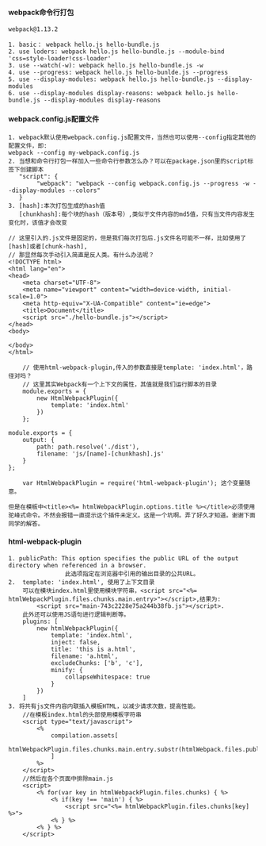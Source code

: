 #### webpack命令行打包
	webpack@1.13.2
	
	1. basic： webpack hello.js hello-bundle.js
	2. use loders: webpack hello.js hello-bundle.js --module-bind 'css=style-loader!css-loader'
	3. use --watch(-w): webpack hello.js hello-bundle.js -w
	4. use --progress: webpack hello.js hello-bunlde.js --progress
	5. use --display-modules: webpack hello.js hello-bundle.js --display-modules
	6. use --display-modules display-reasons: webpack hello.js hello-bundle.js --display-modules display-reasons

#### webpack.config.js配置文件
	1. webpack默认使用webpack.config.js配置文件，当然也可以使用--config指定其他的配置文件，即:
	webpack --config my-webpack.config.js
	2. 当想和命令行打包一样加入一些命令行参数怎么办？可以在package.json里的script标签下创建脚本
	   "script": {
	   		"webpack": "webpack --config webpack.config.js --progress -w --display-modules --colors"
	   }
	3. [hash]:本次打包生成的hash值
	   [chunkhash]:每个块的hash（版本号）,类似于文件内容的md5值，只有当文件内容发生变化时，该值才会改变
```
// 这里引入的.js文件是固定的，但是我们每次打包后.js文件名可能不一样，比如使用了[hash]或者[chunk-hash],
// 那显然每次手动引入简直是反人类。有什么办法呢？
<!DOCTYPE html>
<html lang="en">
<head>
    <meta charset="UTF-8">
    <meta name="viewport" content="width=device-width, initial-scale=1.0">
    <meta http-equiv="X-UA-Compatible" content="ie=edge">
    <title>Document</title>
    <script src="./hello-bundle.js"></script>
</head>
<body>
    
</body>
</html>
```		
```
	// 使用html-webpack-plugin,传入的参数直接是template: 'index.html'，路径对吗？
	// 这里其实Webpack有一个上下文的属性，其值就是我们运行脚本的目录
	module.exports = {
		new HtmlWebpackPlugin({
			template: 'index.html'
		})
	};
```
```
module.exports = {
	output: {
		path: path.resolve('./dist'),
		filename: 'js/[name]-[chunkhash].js'
	}
};
```
```
	var HtmlWebpackPlugin = require('html-webpack-plugin'); 这个变量随意。

但是在模板中<title><%= htmlWebpackPlugin.options.title %></title>必须使用驼峰式命令。不然会报错一直提示这个插件未定义。这是一个坑啊。弄了好久才知道。谢谢下面同学的解答。

```
#### html-webpack-plugin

```
1. publicPath: This option specifies the public URL of the output directory when referenced in a browser.
                此选项指定在浏览器中引用的输出目录的公共URL。
2.  template: 'index.html', 使用了上下文目录
    可以在模块index.html里使用模块字符串，<script src="<%= htmlWebpackPlugin.files.chunks.main.entry>"></script>,结果为:
        <script src="main-743c2228e75a244b38fb.js"></script>.
    此外还可以使用JS语句进行逻辑判断等。
    plugins: [
        new htmlWebpackPlugin({
            template: 'index.html',
            inject: false,
            title: 'this is a.html',
            filename: 'a.html',
            excludeChunks: ['b', 'c'],
            minify: {
                collapseWhitespace: true
            }
        })
    ]
3. 将共有js文件内容内联插入模板HTML，以减少请求次数，提高性能。
    //在模板index.html的头部使用模板字符串
    <script type="text/javascript">
        <% 
            compilation.assets[
                htmlWebpackPlugin.files.chunks.main.entry.substr(htmlWebpack.files.publicPath.length).source()
            ] 
        %>
    </script>
    //然后在各个页面中排除main.js
    <script>
        <% for(var key in htmlWebpackPlugin.files.chunks) { %>
            <% if(key !== 'main') { %>
                <script src="<%= htmlWebpackPlugin.files.chunks[key] %>">
            <% } %>
        <% } %>
    </script>
```